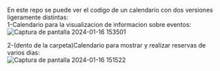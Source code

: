 En este repo se puede ver el codigo de un calendario con dos versiones ligeramente distintas:  
1-Calendario para la visualizacion de informacion sobre eventos:  
![Captura de pantalla 2024-01-16 153501](https://github.com/Brusantos55/Calendario/assets/78025343/71361031-021a-4f43-9129-8de2ed641e31)  
  
2-(dento de la carpeta)Calendario para mostrar y realizar reservas de varios dias:  
![Captura de pantalla 2024-01-16 151522](https://github.com/Brusantos55/Calendario/assets/78025343/631fbee7-d68a-4099-8c76-da18627262c3)
